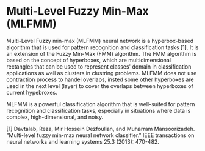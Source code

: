 # Multi-Level Fuzzy Min-Max (MLFMM)

Multi-Level Fuzzy min-max (MLFMM) neural network is a hyperbox-based algorithm that is used for pattern recognition and classification tasks [1]. It is an extension of the Fuzzy Min-Max (FMM) algorithm. The FMM algorithm is based on the concept of hyperboxes, which are multidimensional rectangles that can be used to represent classes' domain in classification applications as well as clusters in clustring problems. MLFMM does not use contraction process to handel overlaps, insted some other hyperboxes are used in the next level (layer) to cover the overlaps between hyperboxes of current hypebroxes. 

MLFMM is a powerful classification algorithm that is well-suited for pattern recognition and classification tasks, especially in situations where data is complex, high-dimensional, and noisy.

[1] Davtalab, Reza, Mir Hossein Dezfoulian, and Muharram Mansoorizadeh. "Multi-level fuzzy min-max neural network classifier." IEEE transactions on neural networks and learning systems 25.3 (2013): 470-482.
